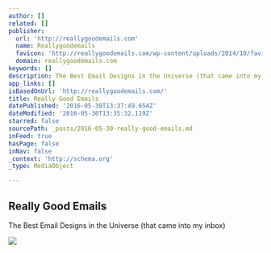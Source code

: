 ```yaml
---
author: []
related: []
publisher:
  url: 'http://reallygoodemails.com'
  name: Reallygoodemails
  favicon: 'http://reallygoodemails.com/wp-content/uploads/2014/10/favicon-32x322.png?v=2'
  domain: reallygoodemails.com
keywords: []
description: The Best Email Designs in the Universe (that came into my inbox)
app_links: []
isBasedOnUrl: 'http://reallygoodemails.com/'
title: Really Good Emails
datePublished: '2016-05-30T13:37:49.654Z'
dateModified: '2016-05-30T13:35:32.119Z'
starred: false
sourcePath: _posts/2016-05-30-really-good-emails.md
inFeed: true
hasPage: false
inNav: false
_context: 'http://schema.org'
_type: MediaObject

---
```

<article style=""><h1>Really Good Emails</h1><p>The Best Email Designs in the Universe (that came into my inbox)</p><img src="http://reallygoodemails.com/wp-content/uploads/Its-here-680x4447.jpg" /></article>